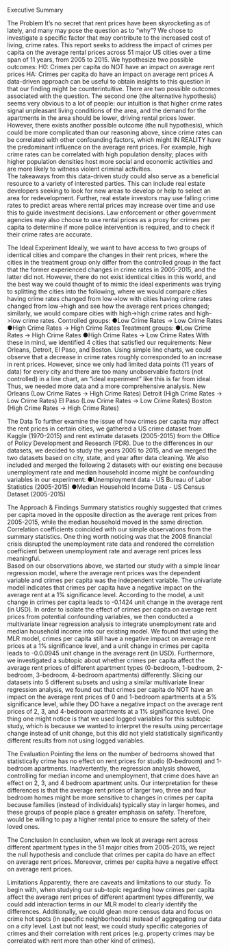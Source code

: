 Executive Summary

The Problem
  It’s no secret that rent prices have been skyrocketing as of lately, and many may pose the question as to “why”? We chose to investigate a specific factor that may contribute to the increased cost of living, crime rates. This report seeks to address the impact of crimes per capita on the average rental prices across 51 major US cities over a time span of 11 years, from 2005 to 2015.
We hypothesize two possible outcomes: 
  H0: Crimes per capita do NOT have an impact on average rent prices
  HA: Crimes per capita do have an impact on average rent prices 
  A data-driven approach can be useful to obtain insights to this question in that our finding might be counterintuitive. There are two possible outcomes associated with the question. The second one (the alternative hypothesis) seems very obvious to a lot of people: our intuition is that higher crime rates signal unpleasant living conditions of the area, and the demand for the apartments in the area should be lower, driving rental prices lower. However, there exists another possible outcome (the null hypothesis), which could be more complicated than our reasoning above, since crime rates can be correlated with other confounding factors, which might IN REALITY have the predominant influence on the average rent prices. For example, high crime rates can be correlated with high population density; places with higher population densities host more social and economic activities and are more likely to witness violent criminal activities. 	
The takeaways from this data-driven study could also serve as a beneficial resource to a variety of interested parties. This can include real estate developers seeking to look for new areas to develop or help to select an area for redevelopment. Further, real estate investors may use falling crime rates to predict areas where rental prices may increase over time and use this to guide investment decisions. Law enforcement or other government agencies  may also choose to use rental prices as a proxy for crimes per capita to determine if more police intervention is required, and to check if their crime rates are accurate. 

The Ideal Experiment
  Ideally, we want to have access to two groups of identical cities and compare the changes in their rent prices, where the cities in the treatment group only differ from the controlled group in the fact that the former experienced changes in crime rates in 2005-2015, and the latter did not. However, there do not exist identical cities in this world, and the best way we could thought of to mimic the ideal experiments was trying to splitting the cities into the following, where we would compare cities having crime rates changed from low->low with cities having crime rates changed from low->high and see how the average rent prices changed; similarly, we would compare cities with high->high crime rates and high->low crime rates.
  Controlled groups:
●Low Crime Rates → Low Crime Rates
●High Crime Rates → High Crime Rates
  Treatment groups:
●Low Crime Rates → High Crime Rates
●High Crime Rates → Low Crime Rates
  With these in mind, we identified 4 cities that satisfied our requirements: New Orleans, Detroit, El Paso, and Boston. Using simple line charts, we could observe that a decrease in crime rates roughly corresponded to an increase in rent prices. However, since we only had limited data points (11 years of data) for every city and there are too many unobservable factors (not controlled) in a line chart, an “ideal experiment” like this is far from ideal. Thus, we needed more data and a more comprehensive analysis.
New Orleans 		(Low Crime Rates → High Crime Rates) 
Detroit 		(High Crime Rates → Low Crime Rates) 
El Paso 		(Low Crime Rates → Low Crime Rates)
Boston 		(High Crime Rates → High Crime Rates)

The Data
  To further examine the issue of how crimes per capita may affect the rent prices in certain cities, we gathered a US crime dataset from Kaggle (1970-2015) and rent estimate datasets (2005-2015) from the Office of Policy Development and Research (PDR). Due to the differences in our datasets, we decided to study the years 2005 to 2015, and we merged the two datasets based on city, state, and year after data cleaning.
We also included and merged the following 2 datasets with our existing one because unemployment rate and median household income might be confounding variables in our experiment:
●Unemployment data - US Bureau of Labor Statistics (2005-2015)
●Median Household Income Data - US Census Dataset (2005-2015)

The Approach & Findings
  Summary statistics roughly suggested that crimes per capita moved in the opposite direction as the average rent prices from 2005-2015, while the median household moved in the same direction. Correlation coefficients coincided with our simple observations from the summary statistics. One thing worth noticing was that the 2008 financial crisis disrupted the unemployment rate data and rendered the correlation coefficient between unemployment rate and average rent prices less meaningful.  
Based on our observations above, we started our study with a simple linear regression model, where the average rent prices was the dependent variable and crimes per capita was the independent variable. The univariate model indicates that crimes per capita have a negative impact on the average rent at a 1% significance level. According to the model, a unit change in crimes per capita leads to -0.1424 unit change in the average rent (in USD). 
In order to isolate the effect of crimes per capita on average rent prices from potential confounding variables, we then conducted a multivariate linear regression analysis to integrate unemployment rate and median household income into our existing model. We found that using the MLR model, crimes per capita still have a negative impact on average rent prices at a 1% significance level, and a unit change in crimes per capita leads to -0.0.0945 unit change in the average rent (in USD).
Furthermore, we investigated a subtopic about whether crimes per capita affect the average rent prices of different apartment types (0-bedroom, 1-bedroom, 2-bedroom, 3-bedroom, 4-bedroom apartments) differently. Slicing our datasets into 5 different subsets and using a similar multivariate linear regression analysis, we found out that crimes per capita do NOT have an impact on the average rent prices of 0 and 1-bedroom apartments at a 5% significance level, while they DO have a negative impact on the average rent prices of 2, 3, and 4-bedroom apartments at a 1% significance level. One thing one might notice is that we used logged variables for this subtopic study, which is because we wanted to interpret the results using percentage change instead of unit change, but this did not yield statistically significantly different results from not using logged variables.

The Evaluation
  Pointing the lens on the number of bedrooms showed that statistically crime has no effect on rent prices for studio (0-bedroom) and 1-bedroom apartments. Inadvertently, the regression analysis showed, controlling for median income and unemployment, that crime does have an effect on 2, 3, and 4 bedroom apartment units. 
Our interpretation for these differences is that the average rent prices of larger two, three and four bedroom homes might be more sensitive to changes in crimes per capita because families (instead of individuals) typically stay in larger homes, and these groups of people place a greater emphasis on safety. Therefore, would be willing to pay a higher rental price to ensure the safety of their loved ones.

The Conclusion
  In conclusion, when we look at average rent across different apartment types in the 51 major cities from 2005-2015, we reject the null hypothesis and conclude that crimes per capita do have an effect on average rent prices. Moreover, crimes per capita have a negative effect on average rent prices.

Limitations
	Apparently, there are caveats and limitations to our study. To begin with,  when studying our sub-topic regarding how crimes per capita affect the average rent prices of different apartment types differently, we could add interaction terms in our MLR model to clearly identify the differences. Additionally, we could glean more census data and focus on crime hot spots (in specific neighborhoods) instead of aggregating our data on a city level. Last but not least, we could study specific categories of crimes and their correlation with rent prices (e.g. property crimes may be correlated with rent more than other kind of crimes). 
